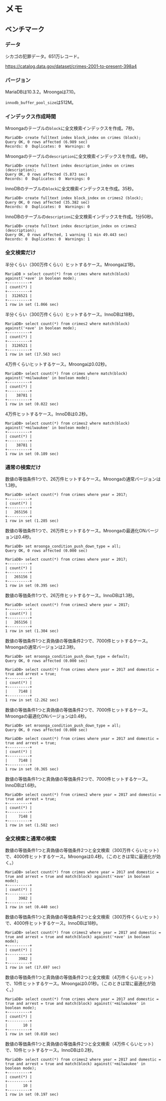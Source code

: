 # メモ

## ベンチマーク

### データ

シカゴの犯罪データ。651万レコード。

https://catalog.data.gov/dataset/crimes-2001-to-present-398a4

### バージョン

MariaDBは10.3.2。Mroongaは7.10。

`innodb_buffer_pool_size`は512M。

### インデックス作成時間

Mroongaのテーブルの`block`に全文検索インデックスを作成。7秒。

```text
MariaDB> create fulltext index block_index on crimes (block);
Query OK, 0 rows affected (6.989 sec)
Records: 0  Duplicates: 0  Warnings: 0
```

Mroongaのテーブルの`description`に全文検索インデックスを作成。6秒。

```text
MariaDB> create fulltext index description_index on crimes (description);
Query OK, 0 rows affected (5.873 sec)
Records: 0  Duplicates: 0  Warnings: 0
```

InnoDBのテーブルの`block`に全文検索インデックスを作成。35秒。

```text
MariaDB> create fulltext index block_index on crimes2 (block);
Query OK, 0 rows affected (35.382 sec)
Records: 0  Duplicates: 0  Warnings: 0
```

InnoDBのテーブルの`description`に全文検索インデックスを作成。1分50秒。

```text
MariaDB> create fulltext index description_index on crimes2 (description);
Query OK, 0 rows affected, 1 warning (1 min 49.443 sec)
Records: 0  Duplicates: 0  Warnings: 1
```

### 全文検索だけ

半分くらい（300万件くらい）ヒットするケース。Mroongaは1秒。

```text
MariaDB > select count(*) from crimes where match(block) against('+ave' in boolean mode);
+----------+
| count(*) |
+----------+
|  3126521 |
+----------+
1 row in set (1.066 sec)
```

半分くらい（300万件くらい）ヒットするケース。InnoDBは18秒。

```text
MariaDB> select count(*) from crimes2 where match(block) against('+ave' in boolean mode);
+----------+
| count(*) |
+----------+
|  3126521 |
+----------+
1 row in set (17.563 sec)
```

4万件くらいヒットするケース。Mroongaは0.02秒。

```text
MariaDB> select count(*) from crimes where match(block) against('+milwaukee' in boolean mode);
+----------+
| count(*) |
+----------+
|    38781 |
+----------+
1 row in set (0.022 sec)
```

4万件ヒットするケース。InnoDBは0.2秒。

```text
MariaDB> select count(*) from crimes2 where match(block) against('+milwaukee' in boolean mode);
+----------+
| count(*) |
+----------+
|    38781 |
+----------+
1 row in set (0.189 sec)
```

### 通常の検索だけ

数値の等価条件1つで、26万件ヒットするケース。Mroongaの通常バージョンは1.3秒。

```text
MariaDB> select count(*) from crimes where year = 2017;
+----------+
| count(*) |
+----------+
|   265156 |
+----------+
1 row in set (1.285 sec)
```

数値の等価条件1つで、26万件ヒットするケース。Mroongaの最適化ONバージョンは0.4秒。

```text
MariaDB> set mroonga_condition_push_down_type = all;
Query OK, 0 rows affected (0.000 sec)

MariaDB> select count(*) from crimes where year = 2017;
+----------+
| count(*) |
+----------+
|   265156 |
+----------+
1 row in set (0.395 sec)
```

数値の等価条件1つで、26万件ヒットするケース。InnoDBは1.3秒。

```text
MariaDB> select count(*) from crimes2 where year = 2017;
+----------+
| count(*) |
+----------+
|   265156 |
+----------+
1 row in set (1.304 sec)
```

数値の等価条件1つと真偽値の等価条件2つで、7000件ヒットするケース。Mroongaの通常バージョンは2.3秒。

```text
MariaDB> set mroonga_condition_push_down_type = default;
Query OK, 0 rows affected (0.000 sec)

MariaDB> select count(*) from crimes where year = 2017 and domestic = true and arrest = true;
+----------+
| count(*) |
+----------+
|     7148 |
+----------+
1 row in set (2.262 sec)
```

数値の等価条件1つと真偽値の等価条件2つで、7000件ヒットするケース。Mroongaの最適化ONバージョンは0.4秒。

```text
MariaDB> set mroonga_condition_push_down_type = all;
Query OK, 0 rows affected (0.000 sec)

MariaDB> select count(*) from crimes where year = 2017 and domestic = true and arrest = true;
+----------+
| count(*) |
+----------+
|     7148 |
+----------+
1 row in set (0.365 sec)
```

数値の等価条件1つと真偽値の等価条件2つで、7000件ヒットするケース。InnoDBは1.6秒。

```text
MariaDB> select count(*) from crimes2 where year = 2017 and domestic = true and arrest = true;
+----------+
| count(*) |
+----------+
|     7148 |
+----------+
1 row in set (1.582 sec)
```

### 全文検索と通常の検索

数値の等価条件1つと真偽値の等価条件2つと全文検索（300万件くらいヒット）で、4000件ヒットするケース。Mroongaは0.4秒。（このときは常に最適化が効く。）

```text
MariaDB> select count(*) from crimes where year = 2017 and domestic = true and arrest = true and match(block) against('+ave' in boolean mode);
+----------+
| count(*) |
+----------+
|     3982 |
+----------+
1 row in set (0.440 sec)
```

数値の等価条件1つと真偽値の等価条件2つと全文検索（300万件くらいヒット）で、4000件ヒットするケース。InnoDBは18秒。

```text
MariaDB> select count(*) from crimes2 where year = 2017 and domestic = true and arrest = true and match(block) against('+ave' in boolean mode);
+----------+
| count(*) |
+----------+
|     3982 |
+----------+
1 row in set (17.697 sec)
```

数値の等価条件1つと真偽値の等価条件2つと全文検索（4万件くらいヒット）で、10件ヒットするケース。Mroongaは0.01秒。（このときは常に最適化が効く。）

```text
MariaDB> select count(*) from crimes where year = 2017 and domestic = true and arrest = true and match(block) against('+milwaukee' in boolean mode);
+----------+
| count(*) |
+----------+
|       10 |
+----------+
1 row in set (0.010 sec)
```

数値の等価条件1つと真偽値の等価条件2つと全文検索（4万件くらいヒット）で、10件ヒットするケース。InnoDBは0.2秒。

```text
MariaDB> select count(*) from crimes2 where year = 2017 and domestic = true and arrest = true and match(block) against('+milwaukee' in boolean mode);
+----------+
| count(*) |
+----------+
|       10 |
+----------+
1 row in set (0.197 sec)
```
